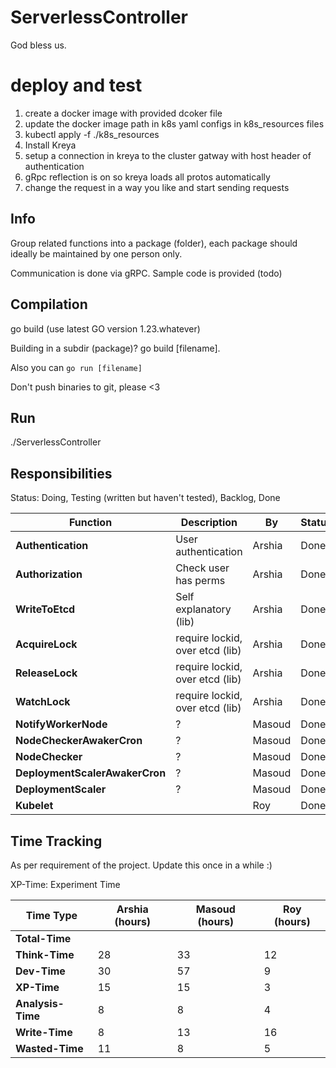 # ServerlessController

God bless us. 

# deploy and test 
1. create a docker image with provided dcoker file
2. update the docker image path in k8s yaml configs in k8s_resources files
3. kubectl apply -f ./k8s_resources
4. Install Kreya
5. setup a connection in kreya to the cluster gatway with host header of authentication
6. gRpc reflection is on so kreya loads all protos automatically
7. change the request in a way you like and start sending requests

## Info

Group related functions into a package (folder), each package should ideally be maintained by one person only. 

Communication is done via gRPC. Sample code is provided (todo)

## Compilation

go build
(use latest GO version 1.23.whatever)

Building in a subdir (package)? go build [filename].

Also you can `go run [filename]`

Don't push binaries to git, please <3 

## Run

./ServerlessController

## Responsibilities 

Status: Doing, Testing (written but haven't tested), Backlog, Done

| Function                       | Description                     | By     | Status |
|--------------------------------|---------------------------------|--------|--------|
| **Authentication**             | User authentication             | Arshia | Done   | 
| **Authorization**              | Check user has perms            | Arshia | Done   | 
| **WriteToEtcd**                | Self explanatory (lib)          | Arshia | Done   | 
| **AcquireLock**                | require lockid, over etcd (lib) | Arshia | Done   | 
| **ReleaseLock**                | require lockid, over etcd (lib) | Arshia | Done   | 
| **WatchLock**                  | require lockid, over etcd (lib) | Arshia | Done   | 
| **NotifyWorkerNode**           | ?                               | Masoud | Done   | 
| **NodeCheckerAwakerCron**      | ?                               | Masoud | Done   | 
| **NodeChecker**                | ?                               | Masoud | Done   | 
| **DeploymentScalerAwakerCron** | ?                               | Masoud | Done   | 
| **DeploymentScaler**           | ?                               | Masoud | Done   | 
| **Kubelet**                    |                                 | Roy    | Done   |

## Time Tracking

As per requirement of the project. Update this once in a while :) 

XP-Time: Experiment Time


| **Time Type**     | **Arshia (hours)** | **Masoud (hours)** | **Roy (hours)** |
|-------------------|--------------------|--------------------|-----------------|
| **Total-Time**    |                    |                    |                 |
| **Think-Time**    | 28                 | 33                 | 12              |
| **Dev-Time**      | 30                 | 57                 | 9               |
| **XP-Time**       | 15                 | 15                 | 3               |
| **Analysis-Time** | 8                  | 8                  | 4               |
| **Write-Time**    | 8                  | 13                 | 16              |
| **Wasted-Time**   | 11                 | 8                  | 5               |
